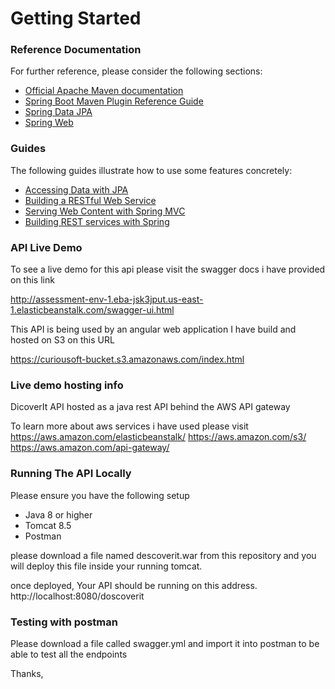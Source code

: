 # Getting Started

### Reference Documentation
For further reference, please consider the following sections:

* [Official Apache Maven documentation](https://maven.apache.org/guides/index.html)
* [Spring Boot Maven Plugin Reference Guide](https://docs.spring.io/spring-boot/docs/2.2.5.RELEASE/maven-plugin/)
* [Spring Data JPA](https://docs.spring.io/spring-boot/docs/2.2.5.RELEASE/reference/htmlsingle/#boot-features-jpa-and-spring-data)
* [Spring Web](https://docs.spring.io/spring-boot/docs/2.2.5.RELEASE/reference/htmlsingle/#boot-features-developing-web-applications)

### Guides
The following guides illustrate how to use some features concretely:

* [Accessing Data with JPA](https://spring.io/guides/gs/accessing-data-jpa/)
* [Building a RESTful Web Service](https://spring.io/guides/gs/rest-service/)
* [Serving Web Content with Spring MVC](https://spring.io/guides/gs/serving-web-content/)
* [Building REST services with Spring](https://spring.io/guides/tutorials/bookmarks/)


### API Live Demo

To see a live demo for this api please visit the swagger docs i have provided on this link

http://assessment-env-1.eba-jsk3jput.us-east-1.elasticbeanstalk.com/swagger-ui.html

This API is being used by an angular web application I have build and hosted on S3 on this URL

https://curiousoft-bucket.s3.amazonaws.com/index.html


### Live demo hosting info
DicoverIt API hosted as a java rest API behind the AWS API gateway

To learn more about aws services i have used please visit
https://aws.amazon.com/elasticbeanstalk/
https://aws.amazon.com/s3/
https://aws.amazon.com/api-gateway/

### Running The API Locally

Please ensure you have the following setup
- Java 8 or higher
- Tomcat 8.5
- Postman

please download a file named descoverit.war from this repository and you will deploy this file inside your running tomcat.

once deployed, Your API should be running on this address. http://localhost:8080/doscoverit


### Testing with postman
Please download a file called swagger.yml and import it into postman to be able to test all the endpoints

Thanks,

